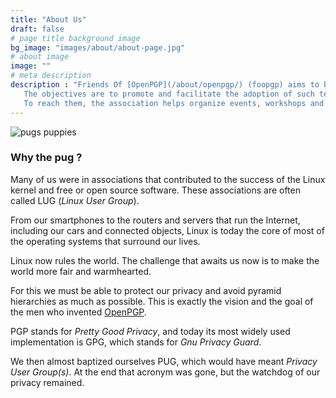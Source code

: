 ```yaml
---
title: "About Us"
draft: false
# page title background image
bg_image: "images/about/about-page.jpg"
# about image
image: ""
# meta description
description : "Friends Of [OpenPGP](/about/openpgp/) (foopgp) aims to bring together people who use or develop solutions based on the [OpenPGP](/about/openpgp/) standards.
   The objectives are to promote and facilitate the adoption of such technologies and to support their growth.
   To reach them, the association helps organize events, workshops and training. It may also host and promote the collaborative development of software projects related to [OpenPGP](/about/openpgp/)."
---
```


![pugs puppies](/images/about/about-us.jpg)

### Why the pug ?

Many of us were in associations that contributed to the success of the Linux kernel and free or open source software. These associations are often called LUG (*Linux User Group*).

From our smartphones to the routers and servers that run the Internet, including our cars and connected objects, Linux is today the core of most of the operating systems that surround our lives.

Linux now rules the world. The challenge that awaits us now is to make the world more fair and warmhearted.

For this we must be able to protect our privacy and avoid pyramid hierarchies as much as possible. This is exactly the vision and the goal of the men who invented [OpenPGP](/about/openpgp/).

PGP stands for *Pretty Good Privacy*, and today its most widely used implementation is GPG, which stands for *Gnu Privacy Guard*.

We then almost baptized ourselves PUG, which would have meant *Privacy User Group(s)*. At the end that acronym was gone, but the watchdog of our privacy remained.


